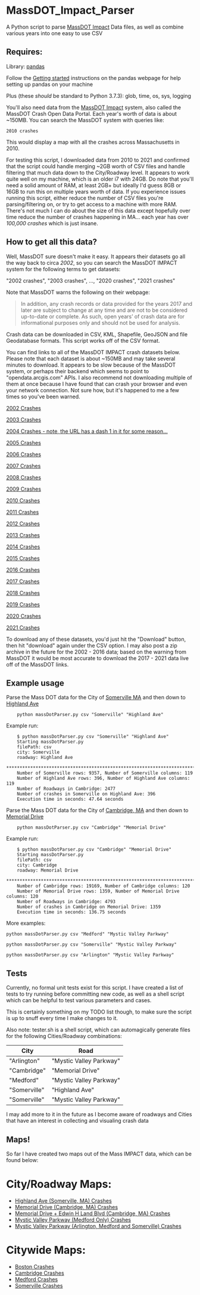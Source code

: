 # MassDOT_Impact_Parser
A Python script to parse [MassDOT Impact](https://massdot-impact-crashes-vhb.opendata.arcgis.com/) 
Data files, as well as combine various years into one easy to use CSV

## Requires:
Library: [pandas](https://pandas.pydata.org/)

Follow the [Getting started](https://pandas.pydata.org/getting_started.html)
instructions on the pandas webpage for help setting up pandas on your machine

Plus (these _should_ be standard to Python 3.7.3): glob, time, os, sys, logging

You'll also need data from the [MassDOT Impact](https://massdot-impact-crashes-vhb.opendata.arcgis.com/)
system, also called the MassDOT Crash Open Data Portal. Each year's worth of data
is about ~150MB. You can search the MassDOT system with queries like:

```
2010 crashes
```

This would display a map with all the crashes across Massachusetts in 2010.

For testing this script, I downloaded data from 2010 to 2021 and confirmed that
the script could handle merging ~2GB worth of CSV files and handle filtering that
much data down to the City/Roadway level. It appears to work quite well on my machine,
which is an older i7 with 24GB. Do note that you'll need a solid amount of RAM,
at least 2GB+ but ideally I'd guess 8GB or 16GB to run this on multiple years worth
of data. If you experience issues running this script, either reduce the number
of CSV files you're parsing/filtering on, or try to get access to a machine with
more RAM. There's not much I can do about the size of this data except hopefully
over time reduce the number of crashes happening in MA... each year has over
_100,000 crashes_ which is just insane.

## How to get all this data?

Well, MassDOT sure doesn't make it easy. It appears their datasets go all the way
back to circa _2002_, so you can search the MassDOT IMPACT system for the following
terms to get datasets:

"2002 crashes", "2003 crashes", ..., "2020 crashes", "2021 crashes"

Note that MassDOT warns the following on their webpage:

> In addition, any crash records or data provided for the years 2017 and later 
> are subject to change at any time and are not to be considered up-to-date or 
> complete. As such, open years’ of crash data are for informational purposes only 
> and should not be used for analysis.

Crash data can be downloaded in CSV, KML, Shapefile, GeoJSON and file Geodatabase
formats. This script works off of the CSV format.

You can find links to all of the MassDOT IMPACT crash datasets below. Please note
that each dataset is about ~150MB and may take several minutes to download. It appears
to be slow because of the MassDOT system, or perhaps their backend which seems to point
to "opendata.arcgis.com" APIs. I also recommend not downloading multiple of them at
once because I have found that can crash your browser and even your network connection.
Not sure how, but it's happened to me a few times so you've been warned.

[2002 Crashes](https://massdot-impact-crashes-vhb.opendata.arcgis.com/datasets/MassDOT::2002-crashes/about)

[2003 Crashes](https://massdot-impact-crashes-vhb.opendata.arcgis.com/datasets/MassDOT::2003-crashes/about)

[2004 Crashes - note, the URL has a dash 1 in it for some reason...](https://massdot-impact-crashes-vhb.opendata.arcgis.com/datasets/MassDOT::2004-crashes-1/about)

[2005 Crashes](https://massdot-impact-crashes-vhb.opendata.arcgis.com/datasets/MassDOT::2005-crashes/about)

[2006 Crashes](https://massdot-impact-crashes-vhb.opendata.arcgis.com/datasets/MassDOT::2006-crashes/about)

[2007 Crashes](https://massdot-impact-crashes-vhb.opendata.arcgis.com/datasets/MassDOT::2007-crashes/about)

[2008 Crashes](https://massdot-impact-crashes-vhb.opendata.arcgis.com/datasets/MassDOT::2008-crashes/about)

[2009 Crashes](https://massdot-impact-crashes-vhb.opendata.arcgis.com/datasets/MassDOT::2009-crashes/about)

[2010 Crashes](https://massdot-impact-crashes-vhb.opendata.arcgis.com/datasets/MassDOT::2010-crashes/about)

[2011 Crashes](https://massdot-impact-crashes-vhb.opendata.arcgis.com/datasets/MassDOT::2011-crashes/about)

[2012 Crashes](https://massdot-impact-crashes-vhb.opendata.arcgis.com/datasets/MassDOT::2012-crashes/about)

[2013 Crashes](https://massdot-impact-crashes-vhb.opendata.arcgis.com/datasets/MassDOT::2013-crashes/about)

[2014 Crashes](https://massdot-impact-crashes-vhb.opendata.arcgis.com/datasets/MassDOT::2014-crashes/about)

[2015 Crashes](https://massdot-impact-crashes-vhb.opendata.arcgis.com/datasets/MassDOT::2015-crashes/about)

[2016 Crashes](https://massdot-impact-crashes-vhb.opendata.arcgis.com/datasets/MassDOT::2016-crashes/about)

[2017 Crashes](https://massdot-impact-crashes-vhb.opendata.arcgis.com/datasets/MassDOT::2017-crashes/about)

[2018 Crashes](https://massdot-impact-crashes-vhb.opendata.arcgis.com/datasets/MassDOT::2018-crashes/about)

[2019 Crashes](https://massdot-impact-crashes-vhb.opendata.arcgis.com/datasets/MassDOT::2019-crashes/about)

[2020 Crashes](https://massdot-impact-crashes-vhb.opendata.arcgis.com/datasets/MassDOT::2020-crashes/about)

[2021 Crashes](https://massdot-impact-crashes-vhb.opendata.arcgis.com/datasets/MassDOT::2021-crashes/about)


To download any of these datasets, you'd just hit the "Download" button, then
hit "download" again under the CSV option. I may also post a zip archive in the 
future for the 2002 - 2016 data; based on the warning from MassDOT it would be most
accurate to download the 2017 - 2021 data live off of the MassDOT links.

## Example usage

Parse the Mass DOT data for the City of [Somerville MA](https://en.wikipedia.org/wiki/Somerville,_Massachusetts) 
and then down to [Highland Ave](https://www.google.com/search?q=highland+ave+somerville)
```
	python massDotParser.py csv "Somerville" "Highland Ave"
```

Example run:
```
	$ python massDotParser.py csv "Somerville" "Highland Ave"
	Starting massDotParser.py
	filePath: csv
	city: Somerville
	roadway: Highland Ave
	******************************************************************************
	Number of Somerville rows: 9357, Number of Somerville columns: 119
	Number of Highland Ave rows: 396, Number of Highland Ave columns: 119
	Number of Roadways in Cambridge: 2477
	Number of crashes in Somerville on Highland Ave: 396
	Execution time in seconds: 47.64 seconds
```

Parse the Mass DOT data for the City of [Cambridge, MA](https://en.wikipedia.org/wiki/Cambridge,_Massachusetts) and then down to [Memorial Drive](https://www.google.com/search?q=memorial+drive+cambridge+ma)
```
	python massDotParser.py csv "Cambridge" "Memorial Drive"
```

Example run:
```
	$ python massDotParser.py csv "Cambridge" "Memorial Drive"
	Starting massDotParser.py
	filePath: csv
	city: Cambridge
	roadway: Memorial Drive
	******************************************************************************
	Number of Cambridge rows: 19169, Number of Cambridge columns: 120
	Number of Memorial Drive rows: 1359, Number of Memorial Drive columns: 120
	Number of Roadways in Cambridge: 4793
	Number of crashes in Cambridge on Memorial Drive: 1359
	Execution time in seconds: 136.75 seconds
```

More examples:

```python massDotParser.py csv "Medford" "Mystic Valley Parkway"```

```python massDotParser.py csv "Somerville" "Mystic Valley Parkway"```

```python massDotParser.py csv "Arlington" "Mystic Valley Parkway"```

## Tests

Currently, no formal unit tests exist for this script. I have created a list
of tests to try running before committing new code, as well as a shell script
which can be helpful to test various parameters and cases.

This is certainly something on my TODO list though, to make sure the script
is up to snuff every time I make changes to it.

Also note: tester.sh is a shell script, which can automagically generate files
for the following Cities/Roadway combinations:

| City        | Road                    |
|-------------|-------------------------|
|"Arlington"  | "Mystic Valley Parkway" |
|"Cambridge"  | "Memorial Drive"        |
|"Medford"    | "Mystic Valley Parkway" |
|"Somerville" | "Highland Ave"          |
|"Somerville" | "Mystic Valley Parkway" |

I may add more to it in the future as I become aware of roadways and Cities that
have an interest in collecting and visualing crash data

## Maps!

So far I have created two maps out of the Mass IMPACT data, which can be found below:

# City/Roadway Maps:
* [Highland Ave (Somerville, MA) Crashes](https://arcg.is/1fbfCn0)
* [Memorial Drive (Cambridge, MA) Crashes](https://arcg.is/1Tz4Pf)
* [Memorial Drive + Edwin H Land Blvd (Cambridge, MA) Crashes](https://arcg.is/1jGn8a)
* [Mystic Valley Parkway (Medford Only) Crashes](https://arcg.is/nP9mP)
* [Mystic Valley Parkway (Arlington, Medford and Somerville) Crashes](https://arcg.is/O4iin)

# Citywide Maps:
* [Boston Crashes](https://arcg.is/HKKnX)
* [Cambridge Crashes](https://arcg.is/15aO4W)
* [Medford Crashes](https://arcg.is/1nyKKz)
* [Somerville Crashes](https://arcg.is/0z1eP4)
